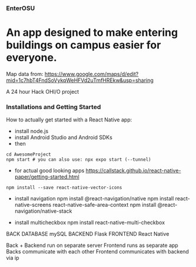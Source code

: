 ### EnterOSU
# An app designed to make entering buildings on campus easier for everyone.

Map data from: https://www.google.com/maps/d/edit?mid=1c7hbT4FndSoVykqWeHFVd2uTmfHREkw&usp=sharing

A 24 hour Hack OHI/O project

### Installations and Getting Started
How to actually get started with a React Native app:
- install node.js
- install Android Studio and Android SDKs
- then
```npx create-expo-app AwesomeProject
cd AwesomeProject
npm start # you can also use: npx expo start (--tunnel)
```

- for actual good looking apps https://callstack.github.io/react-native-paper/getting-started.html
```npm install react-native-paper
npm install --save react-native-vector-icons
```

- install navigation
npm install @react-navigation/native
npm install react-native-screens react-native-safe-area-context
npm install @react-navigation/native-stack

- install multicheckbox
npm install react-native-multi-checkbox

BACK DATABASE
    mySQL
BACKEND
    Flask
FRONTEND
    React Native

Back + Backend run on separate server
Frontend runs as separate app
Backs communicate with each other
Frontend communicates with backend via ip
